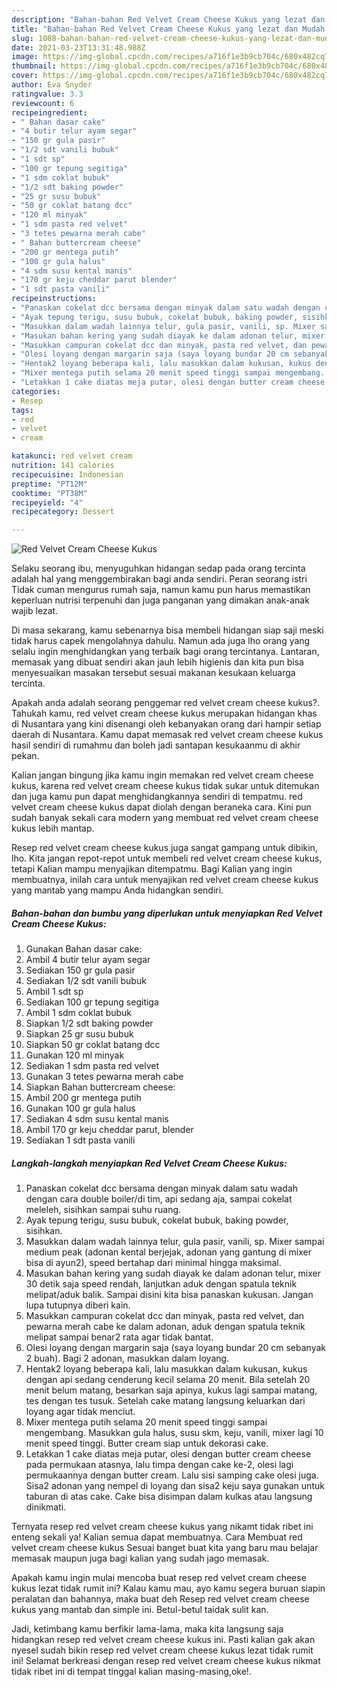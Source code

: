 ```yaml
---
description: "Bahan-bahan Red Velvet Cream Cheese Kukus yang lezat dan Mudah Dibuat"
title: "Bahan-bahan Red Velvet Cream Cheese Kukus yang lezat dan Mudah Dibuat"
slug: 1088-bahan-bahan-red-velvet-cream-cheese-kukus-yang-lezat-dan-mudah-dibuat
date: 2021-03-23T13:31:48.988Z
image: https://img-global.cpcdn.com/recipes/a716f1e3b9cb704c/680x482cq70/red-velvet-cream-cheese-kukus-foto-resep-utama.jpg
thumbnail: https://img-global.cpcdn.com/recipes/a716f1e3b9cb704c/680x482cq70/red-velvet-cream-cheese-kukus-foto-resep-utama.jpg
cover: https://img-global.cpcdn.com/recipes/a716f1e3b9cb704c/680x482cq70/red-velvet-cream-cheese-kukus-foto-resep-utama.jpg
author: Eva Snyder
ratingvalue: 3.3
reviewcount: 6
recipeingredient:
- " Bahan dasar cake"
- "4 butir telur ayam segar"
- "150 gr gula pasir"
- "1/2 sdt vanili bubuk"
- "1 sdt sp"
- "100 gr tepung segitiga"
- "1 sdm coklat bubuk"
- "1/2 sdt baking powder"
- "25 gr susu bubuk"
- "50 gr coklat batang dcc"
- "120 ml minyak"
- "1 sdm pasta red velvet"
- "3 tetes pewarna merah cabe"
- " Bahan buttercream cheese"
- "200 gr mentega putih"
- "100 gr gula halus"
- "4 sdm susu kental manis"
- "170 gr keju cheddar parut blender"
- "1 sdt pasta vanili"
recipeinstructions:
- "Panaskan cokelat dcc bersama dengan minyak dalam satu wadah dengan cara double boiler/di tim, api sedang aja, sampai cokelat meleleh, sisihkan sampai suhu ruang."
- "Ayak tepung terigu, susu bubuk, cokelat bubuk, baking powder, sisihkan."
- "Masukkan dalam wadah lainnya telur, gula pasir, vanili, sp. Mixer sampai medium peak (adonan kental berjejak, adonan yang gantung di mixer bisa di ayun2), speed bertahap dari minimal hingga maksimal."
- "Masukan bahan kering yang sudah diayak ke dalam adonan telur, mixer 30 detik saja speed rendah, lanjutkan aduk dengan spatula teknik melipat/aduk balik. Sampai disini kita bisa panaskan kukusan. Jangan lupa tutupnya diberi kain."
- "Masukkan campuran cokelat dcc dan minyak, pasta red velvet, dan pewarna merah cabe ke dalam adonan, aduk dengan spatula teknik melipat sampai benar2 rata agar tidak bantat."
- "Olesi loyang dengan margarin saja (saya loyang bundar 20 cm sebanyak 2 buah). Bagi 2 adonan, masukkan dalam loyang."
- "Hentak2 loyang beberapa kali, lalu masukkan dalam kukusan, kukus dengan api sedang cenderung kecil selama 20 menit. Bila setelah 20 menit belum matang, besarkan saja apinya, kukus lagi sampai matang, tes dengan tes tusuk. Setelah cake matang langsung keluarkan dari loyang agar tidak menciut."
- "Mixer mentega putih selama 20 menit speed tinggi sampai mengembang. Masukkan gula halus, susu skm, keju, vanili, mixer lagi 10 menit speed tinggi. Butter cream siap untuk dekorasi cake."
- "Letakkan 1 cake diatas meja putar, olesi dengan butter cream cheese pada permukaan atasnya, lalu timpa dengan cake ke-2, olesi lagi permukaannya dengan butter cream. Lalu sisi samping cake olesi juga. Sisa2 adonan yang nempel di loyang dan sisa2 keju saya gunakan untuk taburan di atas cake. Cake bisa disimpan dalam kulkas atau langsung dinikmati."
categories:
- Resep
tags:
- red
- velvet
- cream

katakunci: red velvet cream 
nutrition: 141 calories
recipecuisine: Indonesian
preptime: "PT12M"
cooktime: "PT38M"
recipeyield: "4"
recipecategory: Dessert

---
```



![Red Velvet Cream Cheese Kukus](https://img-global.cpcdn.com/recipes/a716f1e3b9cb704c/680x482cq70/red-velvet-cream-cheese-kukus-foto-resep-utama.jpg)

Selaku seorang ibu, menyuguhkan hidangan sedap pada orang tercinta adalah hal yang menggembirakan bagi anda sendiri. Peran seorang istri Tidak cuman mengurus rumah saja, namun kamu pun harus memastikan keperluan nutrisi terpenuhi dan juga panganan yang dimakan anak-anak wajib lezat.

Di masa  sekarang, kamu sebenarnya bisa membeli hidangan siap saji meski tidak harus capek mengolahnya dahulu. Namun ada juga lho orang yang selalu ingin menghidangkan yang terbaik bagi orang tercintanya. Lantaran, memasak yang dibuat sendiri akan jauh lebih higienis dan kita pun bisa menyesuaikan masakan tersebut sesuai makanan kesukaan keluarga tercinta. 



Apakah anda adalah seorang penggemar red velvet cream cheese kukus?. Tahukah kamu, red velvet cream cheese kukus merupakan hidangan khas di Nusantara yang kini disenangi oleh kebanyakan orang dari hampir setiap daerah di Nusantara. Kamu dapat memasak red velvet cream cheese kukus hasil sendiri di rumahmu dan boleh jadi santapan kesukaanmu di akhir pekan.

Kalian jangan bingung jika kamu ingin memakan red velvet cream cheese kukus, karena red velvet cream cheese kukus tidak sukar untuk ditemukan dan juga kamu pun dapat menghidangkannya sendiri di tempatmu. red velvet cream cheese kukus dapat diolah dengan beraneka cara. Kini pun sudah banyak sekali cara modern yang membuat red velvet cream cheese kukus lebih mantap.

Resep red velvet cream cheese kukus juga sangat gampang untuk dibikin, lho. Kita jangan repot-repot untuk membeli red velvet cream cheese kukus, tetapi Kalian mampu menyajikan ditempatmu. Bagi Kalian yang ingin membuatnya, inilah cara untuk menyajikan red velvet cream cheese kukus yang mantab yang mampu Anda hidangkan sendiri.

<!--inarticleads1-->

##### Bahan-bahan dan bumbu yang diperlukan untuk menyiapkan Red Velvet Cream Cheese Kukus:

1. Gunakan  Bahan dasar cake:
1. Ambil 4 butir telur ayam segar
1. Sediakan 150 gr gula pasir
1. Sediakan 1/2 sdt vanili bubuk
1. Ambil 1 sdt sp
1. Sediakan 100 gr tepung segitiga
1. Ambil 1 sdm coklat bubuk
1. Siapkan 1/2 sdt baking powder
1. Siapkan 25 gr susu bubuk
1. Siapkan 50 gr coklat batang dcc
1. Gunakan 120 ml minyak
1. Sediakan 1 sdm pasta red velvet
1. Gunakan 3 tetes pewarna merah cabe
1. Siapkan  Bahan buttercream cheese:
1. Ambil 200 gr mentega putih
1. Gunakan 100 gr gula halus
1. Sediakan 4 sdm susu kental manis
1. Ambil 170 gr keju cheddar parut, blender
1. Sediakan 1 sdt pasta vanili




<!--inarticleads2-->

##### Langkah-langkah menyiapkan Red Velvet Cream Cheese Kukus:

1. Panaskan cokelat dcc bersama dengan minyak dalam satu wadah dengan cara double boiler/di tim, api sedang aja, sampai cokelat meleleh, sisihkan sampai suhu ruang.
1. Ayak tepung terigu, susu bubuk, cokelat bubuk, baking powder, sisihkan.
1. Masukkan dalam wadah lainnya telur, gula pasir, vanili, sp. Mixer sampai medium peak (adonan kental berjejak, adonan yang gantung di mixer bisa di ayun2), speed bertahap dari minimal hingga maksimal.
1. Masukan bahan kering yang sudah diayak ke dalam adonan telur, mixer 30 detik saja speed rendah, lanjutkan aduk dengan spatula teknik melipat/aduk balik. Sampai disini kita bisa panaskan kukusan. Jangan lupa tutupnya diberi kain.
1. Masukkan campuran cokelat dcc dan minyak, pasta red velvet, dan pewarna merah cabe ke dalam adonan, aduk dengan spatula teknik melipat sampai benar2 rata agar tidak bantat.
1. Olesi loyang dengan margarin saja (saya loyang bundar 20 cm sebanyak 2 buah). Bagi 2 adonan, masukkan dalam loyang.
1. Hentak2 loyang beberapa kali, lalu masukkan dalam kukusan, kukus dengan api sedang cenderung kecil selama 20 menit. Bila setelah 20 menit belum matang, besarkan saja apinya, kukus lagi sampai matang, tes dengan tes tusuk. Setelah cake matang langsung keluarkan dari loyang agar tidak menciut.
1. Mixer mentega putih selama 20 menit speed tinggi sampai mengembang. Masukkan gula halus, susu skm, keju, vanili, mixer lagi 10 menit speed tinggi. Butter cream siap untuk dekorasi cake.
1. Letakkan 1 cake diatas meja putar, olesi dengan butter cream cheese pada permukaan atasnya, lalu timpa dengan cake ke-2, olesi lagi permukaannya dengan butter cream. Lalu sisi samping cake olesi juga. Sisa2 adonan yang nempel di loyang dan sisa2 keju saya gunakan untuk taburan di atas cake. Cake bisa disimpan dalam kulkas atau langsung dinikmati.




Ternyata resep red velvet cream cheese kukus yang nikamt tidak ribet ini enteng sekali ya! Kalian semua dapat membuatnya. Cara Membuat red velvet cream cheese kukus Sesuai banget buat kita yang baru mau belajar memasak maupun juga bagi kalian yang sudah jago memasak.

Apakah kamu ingin mulai mencoba buat resep red velvet cream cheese kukus lezat tidak rumit ini? Kalau kamu mau, ayo kamu segera buruan siapin peralatan dan bahannya, maka buat deh Resep red velvet cream cheese kukus yang mantab dan simple ini. Betul-betul taidak sulit kan. 

Jadi, ketimbang kamu berfikir lama-lama, maka kita langsung saja hidangkan resep red velvet cream cheese kukus ini. Pasti kalian gak akan nyesel sudah bikin resep red velvet cream cheese kukus lezat tidak rumit ini! Selamat berkreasi dengan resep red velvet cream cheese kukus nikmat tidak ribet ini di tempat tinggal kalian masing-masing,oke!.

